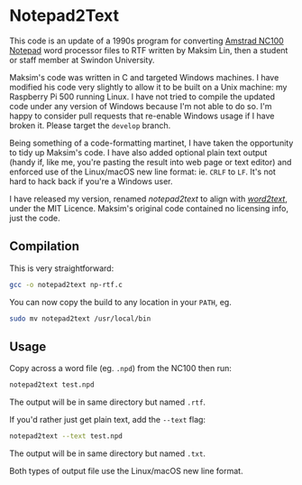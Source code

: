 # Notepad2Text

This code is an update of a 1990s program for converting [Amstrad NC100 Notepad](https://en.wikipedia.org/wiki/Amstrad_NC100) word processor files to RTF written by Maksim Lin, then a student or staff member at Swindon University.

Maksim's code was written in C and targeted Windows machines. I have modified his code very slightly to allow it to be built on a Unix machine: my Raspberry Pi 500 running Linux. I have not tried to compile the updated code under any version of Windows because I'm not able to do so. I'm happy to consider pull requests that re-enable Windows usage if I have broken it. Please target the `develop` branch.

Being something of a code-formatting martinet, I have taken the opportunity to tidy up Maksim's code. I have also added optional plain text output (handy if, like me, you're pasting the result into web page or text editor) and enforced use of the Linux/macOS new line format: ie. `CRLF` to `LF`. It's not hard to hack back if you're a Windows user.

I have released my version, renamed *notepad2text* to align with [*word2text*](https://github.com/smittytone/Word2Text), under the MIT Licence. Maksim's original code contained no licensing info, just the code.

## Compilation

This is very straightforward:

```bash
gcc -o notepad2text np-rtf.c
```

You can now copy the build to any location in your `PATH`, eg.

```bash
sudo mv notepad2text /usr/local/bin
```

## Usage

Copy across a word file (eg. `.npd`) from the NC100 then run:

```bash
notepad2text test.npd
```

The output will be in same directory but named `.rtf`.

If you'd rather just get plain text, add the `--text` flag:

```bash
notepad2text --text test.npd
```

The output will be in same directory but named `.txt`.

Both types of output file use the Linux/macOS new line format.
